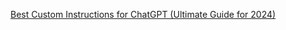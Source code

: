 

[Best Custom Instructions for ChatGPT (Ultimate Guide for 2024)](https://www.godofprompt.ai/blog/how-to-use-custom-instructions-for-chatgpt)




